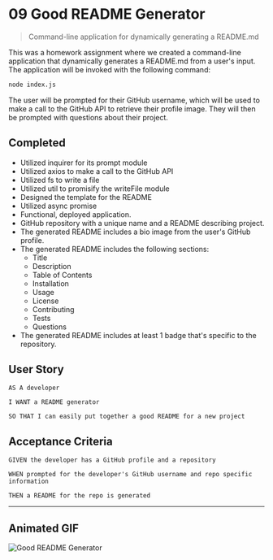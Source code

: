 # 09 Good README Generator
> Command-line application for dynamically generating a README.md

This was a homework assignment where we created a command-line application that dynamically generates a README.md from a user's input. The application will be invoked with the following command:

```sh
node index.js
```

The user will be prompted for their GitHub username, which will be used to make a call to the GitHub API to retrieve their profile image. They will then be prompted with questions about their project.

## Completed
* Utilized inquirer for its prompt module
* Utilized axios to make a call to the GitHub API
* Utilized fs to write a file
* Utilized util to promisify the writeFile module
* Designed the template for the README
* Utilized async promise
* Functional, deployed application.
* GitHub repository with a unique name and a README describing project.
* The generated README includes a bio image from the user's GitHub profile.
* The generated README includes the following sections: 
  * Title
  * Description
  * Table of Contents
  * Installation
  * Usage
  * License
  * Contributing
  * Tests
  * Questions
* The generated README includes at least 1 badge that's specific to the repository.


## User Story

```
AS A developer

I WANT a README generator

SO THAT I can easily put together a good README for a new project
```



## Acceptance Criteria

```
GIVEN the developer has a GitHub profile and a repository

WHEN prompted for the developer's GitHub username and repo specific information

THEN a README for the repo is generated
```
- - -

## Animated GIF
![Good README Generator](./images/readmeGenerator.gif)